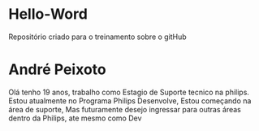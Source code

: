 # Hello-Word
Repositório criado para o treinamento sobre o gitHub
# André Peixoto
Olá tenho 19 anos, trabalho como Estagio de Suporte tecnico na philips.
Estou atualmente no Programa Philips Desenvolve, Estou começando na área de suporte,
Mas futuramente desejo ingressar para outras áreas dentro da Philips, ate mesmo como Dev

